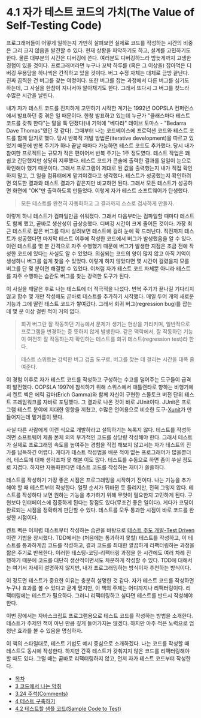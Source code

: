 # 4.1 자가 테스트 코드의 가치(The Value of Self-Testing Code)
프로그래머들이 어떻게 일하는지 가만히 살펴보면 실제로 코드를 작성하는 시간의 비중은 그리 크지 않음을 발견할 수 있다. 현재 상황을 파악하기도 하고, 설계를 고민하기도 한다. 물론 대부분의 시간은 디버깅에 쓴다. 여러분도 디버깅하느라 밤늦게까지 고생한 경험이 있을 것이다. 프로그래머라면 누구나 꼬박 하루를 (혹은 그 이상을) 잡아먹은 디버깅 무용담을 하나씩은 간직하고 있을 것이다. 버그 수정 자체는 대체로 금방 끝난다. 진짜 끔찍한 건 버그를 찾는 여정이다. 또한 버그를 잡는 과정에서 다른 버그를 심기도 하는데, 그 사실을 한참이 지나서야 알아채기도 한다. 그래서 또다시 그 버그를 찾느라 수많은 시간을 날린다.

내가 자가 테스트 코드를 진지하게 고민하기 시작한 계기는 1992년 OOPSLA 컨퍼런스에서 발표하던 중 겪은 일 때문이다. 한창 발표하고 있는데 누군가 "클래스마다 테스트 코드를 갖춰 한다"는 말을 툭 던졌다(내 기억에 "베다라" 데이브 토마스 - "Bedarra Dave Thomas"였던 것 같다). 그때부터 나는 코드베이스에 프로덕션 코드와 테스트 코드를 함께 담기로 했다. 당시 반복적 개발 방법론(iterative development)을 따르고 있었기 때문에 반복 주기가 하나 끝날 때마다 가능하면 테스트 코드도 추가했다. 당시 내가 참여한 프로젝트는 규모가 작은 편이어서 반복 주기는 1주 정도였다. 테스트 작업은 꽤 쉽고 간단했지만 상당히 지루했다. 테스트 코드가 콘솔에 출력한 결과를 일일이 눈으로 확인해야 했기 때문이다. 그래서 프로그램이 제대로 된 값을 출력했는지 내가 직접 확인하지 말고, 그 일을 컴퓨터에게 맡겨야겠다고 생각했다. 테스트가 성공했는지 확인하려면 의도한 결과와 테스트 결과가 같은지만 비교하면 된다. 그래서 모든 테스트가 성공하면 화면에 "OK"만 출력하도록 만들었다. 이렇게 자가 테스트 소프트웨어가 탄생했다.

> 모든 테스트를 완전히 자동화하고 그 결과까지 스스로 검사하게 만들자.

이렇게 하니 테스트가 컴파일만큼 쉬워졌다. 그래서 다음부터는 컴파일할 때마다 테스트도 함께 했고, 곧바로 생산성이 급상승했다. 디버깅 시간이 크게 줄어든 것이다. 가장 최근 테스트로 잡은 버그를 다시 살려보면 테스트에 걸려 눈에 확 드러난다. 직전까지 테스트가 성공했다면 마지막 테스트 이후에 작성한 코드에서 버그가 발생했음을 알 수 있다. 이런 테스트를 몇 분 간격으로 자주 수행했기 때문에 버그가 발생한 지점은 조금 전에 작성한 코드에 있다는 사실도 알 수 있었다. 의심되는 코드의 양이 많지 않고 아직 기억이 생생하니 버그를 쉽게 찾을 수 있었다. 이렇게 하지 않았다면 몇 시간이 걸렸을지 모를 버그를 단 몇 분이면 해결할 수 있었다. 이처럼 자가 테스트 코드 자체뿐 아니라 테스트를 자주 수행하는 습관도 버그를 찾는 강력한 도구가 된다.

이 사실을 깨달은 후로 나는 테스트에 더 적극적을 나섰다. 반복 주기가 끝나길 기다리지 않고 함수 몇 개만 작성해도 곧바로 테스트를 추가하기 시작했다. 매일 두어 개의 새로운 기능과 그에 딸린 테스트 코드가 쌓여갔다. 그래서 회귀 버그(regression bug)를 잡는 데 몇 분 이상 걸린 적이 거의 없다.

> 회귀 버그란 잘 작동하던 기능에서 문제가 생기는 현상을 가리키며, 일반적으로 프로그램을 변경하는 중 뜻하지 않게 발생한다. 같은 맥락에서, 잘 작동하던 기능이 여전히 잘 작동하는지 확인하는 테스트를 회귀 테스트(regression test)라 한다.

> 테스트 스위트는 강력한 버그 검출 도구로, 버그를 찾는 데 걸리는 시간을 대폭 줄여준다.

이 경험 이후로 자가 테스트 코드를 작성하고 구성하는 수고를 덜어주는 도구들이 급격히 발전했다. OOPSLA 1997에 참석하기 위해 스위스에서 애틀랜타로 향하는 비행기에서 켄트 벡은 에릭 감마(Erich Gamma)와 함께 자신이 구현한 스몰토크 버전 단위 테스트 프레임워크를 자바로 포팅했다. 그 결과로 나온 것이 바로 JUnit이다. JUnit은 프로그램 테스트 분야에 지대한 영향을 끼쳤고, 수많은 언어용으로 비슷한 도구-[Xunit](https://martinfowler.com/bliki/Xunit.html)가 만들어지는데 밑거름이 됐다.

사실 다른 사람에게 이런 식으로 개발하라고 설득하기는 녹록지 않다. 테스트를 작성하려면 소프트웨어 제품 본체 외의 부가적인 코드를 상당량 작성해야 한다. 그래서 테스트가 실제로 프로그래밍 속도를 높여주는 경험을 직접 해보지 않고서는 자가 테스트의 진가를 납득하긴 어렵다. 게다가 테스트 작성법을 배운 적이 없는 프로그래머가 많을뿐더러, 테스트에 대해 생각조차 못 해본 이도 많다. 테스트를 수동으로 하면 좀이 쑤실 정도로 지겹다. 하지만 자동화한다면 테스트 코드를 작성하는 재미가 쏠쏠하다.

테스트를 작성하기 가장 좋은 시점은 프로그래밍을 시작하기 전이다. 나는 기능을 추가해야 할 때 테스트부터 작성한다. 얼핏 순서가 뒤바뀐 듯 들리지만, 전혀 그렇지 않다. 테스트를 작성하다 보면 원하는 기능을 추가하기 위해 무엇이 필요한지 고민하게 된다. 구현보다 인터페이스에 집중하게 된다는 장점도 있다(무조건 좋은 일이다). 게다가 코딩이 완료되는 시점을 정확하게 판단할 수 있다. 테스트를 모두 통과한 시점이 바로 코드를 완성한 시점이다.

켄트 벡은 이처럼 테스트부터 작성하는 습관을 바탕으로 [테스트 주도 개발-Test Driven](https://martinfowler.com/bliki/TestDrivenDevelopment.html)이란 기법을 창시했다. TDD에서는 (처음에는 통과하지 못할) 테스트를 작성하고, 이 테스트를 통과하게끔 코드를 작성하고, 결과 코드를 최대한 깔끔하게 리팩터링하는 과정을 짧은 주기로 반복한다. 이러한 테스팅-코딩-리팩터링 과정을 한 시간에도 여러 차례 진행하기 때문에 코드를 대단히 생산적이면서도 차분하게 작성할 수 있다. TDD에 대해서는 여기서 자세히 설명하지 않지만, 내가 프로그래밍하는 방식이자 추천하는 방식이다.

이 정도면 테스트가 중요한 이유는 충분히 설명한 것 같다. 자가 테스트 코드를 작성하면 누구나 효과를 볼 수 있다고 굳게 믿지만, 이 책의 주제는 어디까지나 리팩터링이다. 리팩터링에는 테스트가 필요하다. 그러니 리팩터링하고 싶다면 테스트를 반드시 작성해야 한다.

이번 장에서는 자바스크립트 프로그램용으로 테스트 코드를 작성하는 방법을 소개한다. 테스트가 주제인 책이 아닌 만큼 깊게 들어가지는 않겠다. 하지만 아주 적은 노력으로 엄청난 효과를 볼 수 있음을 명심하자.

이 책의 스타일대로, 테스트 기법도 예시 중심으로 소개하겠다. 나는 코드를 작성할 때 테스트도 동시에 작성한다. 하지만 간혹 테스트가 갖춰지지 않은 코드를 리팩터링해야 할 때도 있다. 그럴 때는 곧바로 리팩터링하지 않고, 먼저 자가 테스트 코드부터 작성한다.

- [목차](https://github.com/wonder13662/refactoring-v2/blob/writing)
- [3 코드에서 나는 악취](https://github.com/wonder13662/refactoring-v2/blob/writing/chapter03)
- [3.24 주석(Comments)](https://github.com/wonder13662/refactoring-v2/blob/writing/chapter03/3-24.md)
- [4 테스트 구축하기](https://github.com/wonder13662/refactoring-v2/blob/writing/chapter04)
- [4.2 테스트할 샘플 코드(Sample Code to Test)](https://github.com/wonder13662/refactoring-v2/blob/writing/chapter04/4-2.md)